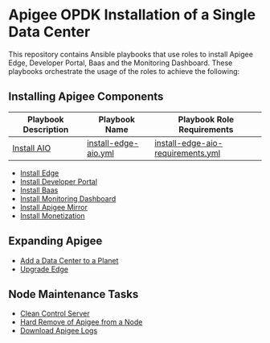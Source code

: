 # Apigee OPDK Installation of a Single Data Center

This repository contains Ansible playbooks that use roles to install Apigee Edge, Developer Portal, Baas and the 
Monitoring Dashboard. These playbooks orchestrate the usage of the roles to achieve the following:
 
## Installing Apigee Components 
| Playbook Description | Playbook Name | Playbook Role Requirements |
|---|---|---|
|[Install AIO](install-edge-aio.yml)|[install-edge-aio.yml](install-edge-aio.yml)| [install-edge-aio-requirements.yml](install-edge-aio-requirements.yml)|


* [Install Edge](install-edge.yml)
* [Install Developer Portal](install-devportal.yml)
* [Install Baas](install-baas.yml)
* [Install Monitoring Dashboard](install-monitoring.yml)
* [Install Apigee Mirror](install-mirror.yml)
* [Install Monetization](install-monetization.yml)

## Expanding Apigee
* [Add a Data Center to a Planet](edge-expansion.yml)
* [Upgrade Edge](upgrade-edge.yml)

## Node Maintenance Tasks
* [Clean Control Server](clean.yml)
* [Hard Remove of Apigee from a Node](apigee-node-rollback.yml)
* [Download Apigee Logs](apigee-log-config-files.yml)
